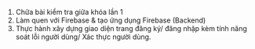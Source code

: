1. Chữa bài kiểm tra giữa khóa lần 1
2. Làm quen với Firebase & tạo ứng dụng Firebase (Backend)
3. Thực hành xây dựng giao diện trang đăng ký/ đăng nhập kèm tính năng soát lỗi người dùng/ Xác thực người dùng.